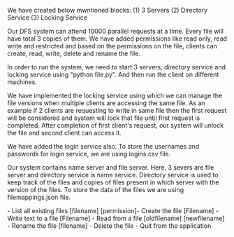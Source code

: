 We have created below mwntioned blocks:
  (1) 3 Servers
  (2) Directory Service
  (3) Locking Service
  
Our DFS system can attend 10000 parallel requests at a time. Every file will have total 3 copies of them. We have added permissions like read only, read write and restricted and based on the permissions on the file, clients can create, read, write, delete and rename the file.

In order to run the system, we need to start 3 servers, directory service and locking service using "python file.py". And then run the client on different machines.

We have implemented the locking service using which we can manage the file versions when multiple clients are accessing the same file. As an example if 2 clients are requesting to write in same file then the first request will be considered and system will lock that file until first request is completed. After completion of first client's request, our system will unlock the file and second client can access it. 

We have added the login service also. To store the usernames and passwords for login service, we are using logins.csv file. 

Our system contains name server and file server. Here, 3 severs are file server and directory service is name service. Directory service is used to keep track of the files and copies of files present in which server with the version of the files. To store the data of the files we are using filemappings.json file.



  <list> - List all existing files
  <create> [filename] [permission]- Create the file
  <write> [Filename] - Write text to a file
  <read> [Filename] - Read from a file
  <rename> [oldfilename] [newfilename] - Rename the file
  <delete> [filename] - Delete the file
  <quit> - Quit from the application
